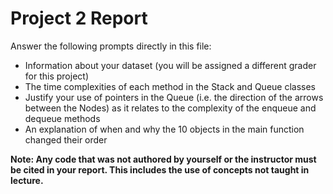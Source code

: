 # Project 2 Report

Answer the following prompts directly in this file:
* Information about your dataset (you will be assigned a different grader for this project)
* The time complexities of each method in the Stack and Queue classes
* Justify your use of pointers in the Queue (i.e. the direction of the arrows between the Nodes) as it relates to the complexity of the enqueue and dequeue methods
* An explanation of when and why the 10 objects in the main function changed their order

**Note: Any code that was not authored by yourself or the instructor must be cited in your report. This includes the use of concepts not taught in lecture.**